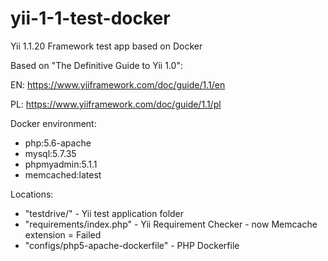 # yii-1-1-test-docker

Yii 1.1.20 Framework test app based on Docker

Based on "The Definitive Guide to Yii 1.0":

EN: https://www.yiiframework.com/doc/guide/1.1/en

PL: https://www.yiiframework.com/doc/guide/1.1/pl

Docker environment:

- php:5.6-apache
- mysql:5.7.35
- phpmyadmin:5.1.1
- memcached:latest

Locations:

- "testdrive/" - Yii test application folder
- "requirements/index.php" - Yii Requirement Checker - now Memcache extension = Failed
- "configs/php5-apache-dockerfile" - PHP Dockerfile
